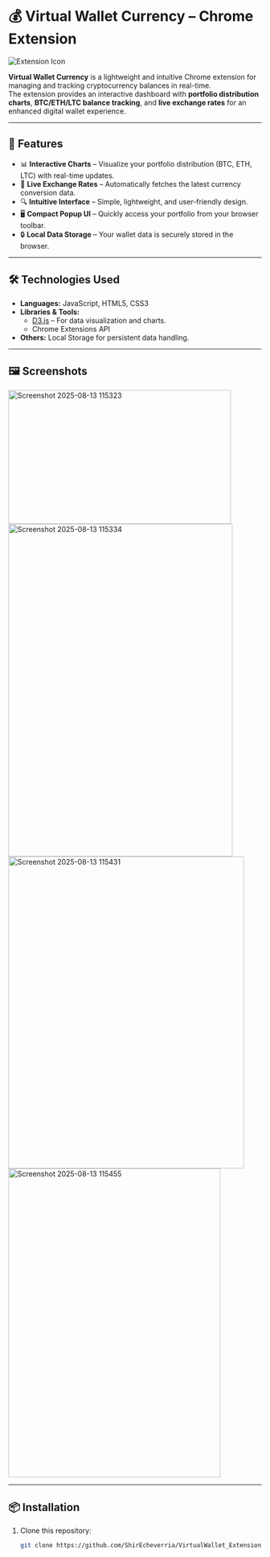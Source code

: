 # 💰 Virtual Wallet Currency – Chrome Extension

![Extension Icon](images/icon128.png)

**Virtual Wallet Currency** is a lightweight and intuitive Chrome extension for managing and tracking cryptocurrency balances in real-time.  
The extension provides an interactive dashboard with **portfolio distribution charts**, **BTC/ETH/LTC balance tracking**, and **live exchange rates** for an enhanced digital wallet experience.

---

## 🚀 Features
- 📊 **Interactive Charts** – Visualize your portfolio distribution (BTC, ETH, LTC) with real-time updates.
- 💱 **Live Exchange Rates** – Automatically fetches the latest currency conversion data.
- 🔍 **Intuitive Interface** – Simple, lightweight, and user-friendly design.
- 🖥 **Compact Popup UI** – Quickly access your portfolio from your browser toolbar.
- 🔒 **Local Data Storage** – Your wallet data is securely stored in the browser.

---

## 🛠 Technologies Used
- **Languages:** JavaScript, HTML5, CSS3
- **Libraries & Tools:**
  - [D3.js](https://d3js.org/) – For data visualization and charts.
  - Chrome Extensions API
- **Others:** Local Storage for persistent data handling.

---
## 🖼️ Screenshots
<img width="443" height="266" alt="Screenshot 2025-08-13 115323" src="https://github.com/user-attachments/assets/41164c59-f5f6-4662-9f4d-9dcd6f9b2f0c" />
<img width="446" height="661" alt="Screenshot 2025-08-13 115334" src="https://github.com/user-attachments/assets/a93dcf3b-77ec-4c83-b43f-4b5f9f840510" />
<img width="469" height="620" alt="Screenshot 2025-08-13 115431" src="https://github.com/user-attachments/assets/3ca028a0-fb9b-4c3b-be01-761ed40c64a1" />
<img width="422" height="614" alt="Screenshot 2025-08-13 115455" src="https://github.com/user-attachments/assets/7efec126-61d3-4139-98dc-cb90ac0bf51a" />


---
## 📦 Installation
1. Clone this repository:
   ```bash
   git clone https://github.com/ShirEcheverria/VirtualWallet_Extension.git

